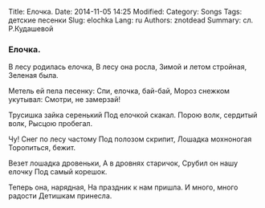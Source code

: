 Title: Елочка.
Date: 2014-11-05 14:25
Modified: 
Category: Songs
Tags: детские песенки
Slug: elochka
Lang: ru
Authors: znotdead
Summary: сл. Р.Кудашевой

### Елочка.

В лесу родилась елочка,
В лесу она росла,
Зимой и летом стройная,
Зеленая была.

Метель ей пела песенку:
Спи, елочка, бай-бай,
Мороз снежком укутывал:
Смотри, не замерзай!

Трусишка зайка серенький
Под елочкой скакал.
Порою волк, сердитый волк,
Рысцою пробегал.

Чу! Снег по лесу частому
Под полозом скрипит,
Лошадка мохноногая
Торопиться, бежит.

Везет лошадка дровеньки,
А в дровнях старичок,
Срубил он нашу елочку
Под самый корешок.

Теперь она, нарядная,
На праздник к нам пришла.
И много, много радости
Детишкам принесла.